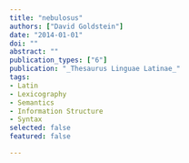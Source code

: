 ```yaml
---
title: "nebulosus"
authors: ["David Goldstein"]
date: "2014-01-01"
doi: ""
abstract: ""
publication_types: ["6"]
publication: "_Thesaurus Linguae Latinae_"
tags:
- Latin
- Lexicography
- Semantics
- Information Structure
- Syntax
selected: false
featured: false

---
```

